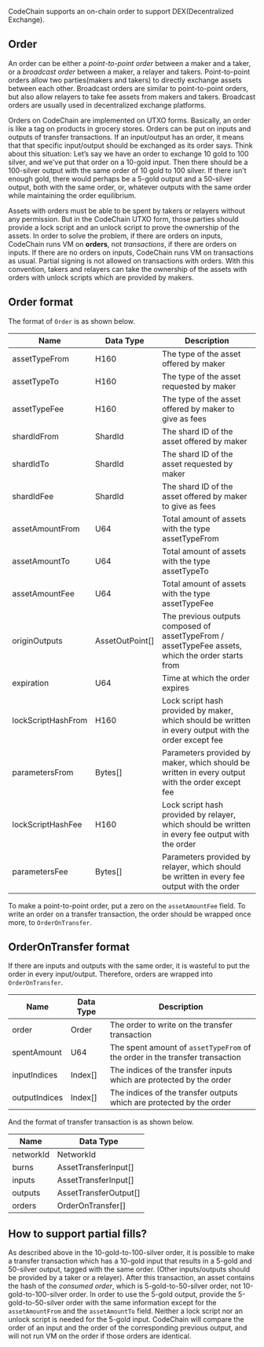 CodeChain supports an on-chain order to support DEX(Decentralized Exchange).

## Order

An order can be either a _point-to-point order_ between a maker and a taker, or a _broadcast order_ between a maker, a relayer and takers.
Point-to-point orders allow two parties(makers and takers) to directly exchange assets between each other.
Broadcast orders are similar to point-to-point orders, but also allow relayers to take fee assets from makers and takers. Broadcast orders are usually used in decentralized exchange platforms.

Orders on CodeChain are implemented on UTXO forms.
Basically, an order is like a tag on products in grocery stores. Orders can be put on inputs and outputs of transfer transactions. If an input/output has an order, it means that that specific input/output should be exchanged as its order says. Think about this situation: Let’s say we have an order to exchange 10 gold to 100 silver, and we've put that order on a 10-gold input. Then there should be a 100-silver output with the same order of 10 gold to 100 silver. If there isn’t enough gold, there would perhaps be a 5-gold output and a 50-silver output, both with the same order, or, whatever outputs with the same order while maintaining the order equilibrium.

Assets with orders must be able to be spent by takers or relayers without any permission. But in the CodeChain UTXO form, those parties should provide a lock script and an unlock script to prove the ownership of the assets.  In order to solve the problem, if there are orders on inputs, CodeChain runs VM on **orders**, not *transactions*, if there are orders on inputs. If there are no orders on inputs, CodeChain runs VM on transactions as usual. Partial signing is not allowed on transactions with orders. With this convention, takers and relayers can take the ownership of the assets with orders with unlock scripts which are provided by makers.


## Order format

The format of `Order` is as shown below.

|        Name        |    Data Type    |                                                Description                                                |
|--------------------|-----------------|-----------------------------------------------------------------------------------------------------------|
| assetTypeFrom      | H160            | The type of the asset offered by maker                                                                    |
| assetTypeTo        | H160            | The type of the asset requested by maker                                                                  |
| assetTypeFee       | H160            | The type of the asset offered by maker to give as fees                                                    |
| shardIdFrom        | ShardId         | The shard ID of the asset offered by maker                                                                    |
| shardIdTo          | ShardId         | The shard ID of the asset requested by maker                                                                  |
| shardIdFee         | ShardId         | The shard ID of the asset offered by maker to give as fees                                                    |
| assetAmountFrom    | U64             | Total amount of assets with the type assetTypeFrom                                                        |
| assetAmountTo      | U64             | Total amount of assets with the type assetTypeTo                                                          |
| assetAmountFee     | U64             | Total amount of assets with the type assetTypeFee                                                         |
| originOutputs      | AssetOutPoint[] | The previous outputs composed of assetTypeFrom / assetTypeFee assets, which the order starts from         |
| expiration         | U64             | Time at which the order expires                                                                           |
| lockScriptHashFrom | H160            | Lock script hash provided by maker, which should be written in every output with the order except fee     |
| parametersFrom     | Bytes[]         | Parameters provided by maker, which should be written in every output with the order except fee           |
| lockScriptHashFee  | H160            | Lock script hash provided by relayer, which should be written in every fee output with the order          |
| parametersFee      | Bytes[]         | Parameters provided by relayer, which should be written in every fee output with the order                |

To make a point-to-point order, put a zero on the `assetAmountFee` field.
To write an order on a transfer transaction, the order should be wrapped once more, to `OrderOnTransfer`.

## OrderOnTransfer format

If there are inputs and outputs with the same order, it is wasteful to put the order in every input/output. Therefore, orders are wrapped into `OrderOnTransfer`.

|       Name      |    Data Type    |                                                Description                                                |
|-----------------|-----------------|-----------------------------------------------------------------------------------------------------------|
| order           | Order           | The order to write on the transfer transaction                                                            |
| spentAmount     | U64             | The spent amount of `assetTypeFrom` of the order in the transfer transaction                              |
| inputIndices    | Index[]         | The indices of the transfer inputs which are protected by the order                                       |
| outputIndices   | Index[]         | The indices of the transfer outputs which are protected by the order                                      |

And the format of transfer transaction is as shown below.

|      Name     |       Data Type       |
|---------------|-----------------------|
| networkId     | NetworkId             |
| burns         | AssetTransferInput[]  |
| inputs        | AssetTransferInput[]  |
| outputs       | AssetTransferOutput[] |
| orders        | OrderOnTransfer[]     |

## How to support partial fills?

As described above in the 10-gold-to-100-silver order, it is possible to make a transfer transaction which has a 10-gold input that results in a 5-gold and 50-silver output, tagged with the same order. (Other inputs/outputs should be provided by a taker or a relayer). After this transaction, an asset contains the hash of the *consumed order*, which is 5-gold-to-50-silver order, not 10-gold-to-100-silver order. In order to use the 5-gold output, provide the 5-gold-to-50-silver order with the same information except for the `assetAmountFrom` and the `assetAmountTo` field. Neither a lock script nor an unlock script is needed for the 5-gold input. CodeChain will compare the order of an input and the order of the corresponding previous output, and will not run VM on the order if those orders are identical.
